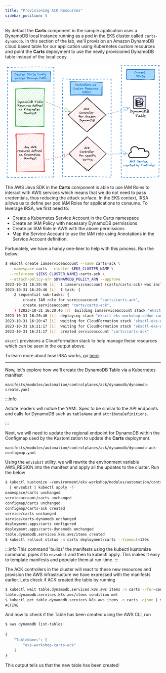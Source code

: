 ```yaml
---
title: "Provisioning ACK Resources"
sidebar_position: 5
---
```


By default the **Carts** component in the sample application uses a DynamoDB local instance running as a pod in the EKS cluster called `carts-dynamodb`. In this section of the lab, we'll provision an Amazon DynamoDB cloud based table for our application using Kubernetes custom resources and point the **Carts** deployment to use the newly provisioned DynamoDB table instead of the local copy.

![ACK reconciler concept](./assets/ack-desired-current-ddb.png)

The AWS Java SDK in the **Carts** component is able to use IAM Roles to interact with AWS services which means that we do not need to pass credentials, thus reducing the attack surface. In the EKS context, IRSA allows us to define per pod IAM Roles for applications to consume. To leverage IRSA, we first need to:

- Create a Kubernetes Service Account in the Carts namespace
- Create an IAM Policy with necessary DynamoDB permissions
- Create an IAM Role in AWS with the above permissions
- Map the Service Account to use the IAM role using Annotations in the Service Account definition.

Fortunately, we have a handy one-liner to help with this process. Run the below:

```bash
$ eksctl create iamserviceaccount --name carts-ack \
  --namespace carts --cluster $EKS_CLUSTER_NAME \
  --role-name ${EKS_CLUSTER_NAME}-carts-ack \
  --attach-policy-arn $DYNAMODB_POLICY_ARN --approve
2023-10-31 16:20:46 [i]  1 iamserviceaccount (carts/carts-ack) was included (based on the include/exclude rules)
2023-10-31 16:20:46 [i]  1 task: {
    2 sequential sub-tasks: {
        create IAM role for serviceaccount "carts/carts-ack",
        create serviceaccount "carts/carts-ack",
    } }2023-10-31 16:20:46 [ℹ]  building iamserviceaccount stack "eksctl-eks-workshop-addon-iamserviceaccount-carts-carts-ack"
2023-10-31 16:20:46 [i]  deploying stack "eksctl-eks-workshop-addon-iamserviceaccount-carts-carts-ack"
2023-10-31 16:20:47 [i]  waiting for CloudFormation stack "eksctl-eks-workshop-addon-iamserviceaccount-carts-carts-ack"
2023-10-31 16:21:17 [i]  waiting for CloudFormation stack "eksctl-eks-workshop-addon-iamserviceaccount-carts-carts-ack"
2023-10-31 16:21:17 [i]  created serviceaccount "carts/carts-ack"
```

`eksctl` provisions a CloudFormation stack to help manage these resources which can be seen in the output above.

To learn more about how IRSA works, go [here](https://docs.aws.amazon.com/eks/latest/userguide/iam-roles-for-service-accounts.html).

---

Now, let's explore how we'll create the DynamoDB Table via a Kubernetes manifest

```file
manifests/modules/automation/controlplanes/ack/dynamodb/dynamodb-create.yaml
```

:::info

Astute readers will notice the YAML Spec to be similar to the API endpoints and calls for DynamoDB such as `tableName` and `attributeDefinitions`.

:::

Next, we will need to update the regional endpoint for DynamoDB within the Configmap used by the Kustomization to update the **Carts** deployment.

```file
manifests/modules/automation/controlplanes/ack/dynamodb/dynamodb-ack-configmap.yaml
```

Using the `envsubst` utility, we will rewrite the environment variable AWS_REGION into the manifest and apply all the updates to the cluster. Run the below

```bash wait=10
$ kubectl kustomize ~/environment/eks-workshop/modules/automation/controlplanes/ack/dynamodb \
  | envsubst | kubectl apply -f-
namespace/carts unchanged
serviceaccount/carts unchanged
configmap/carts unchanged
configmap/carts-ack created
service/carts unchanged
service/carts-dynamodb unchanged
deployment.apps/carts configured
deployment.apps/carts-dynamodb unchanged
table.dynamodb.services.k8s.aws/items created
$ kubectl rollout status -n carts deployment/carts --timeout=120s
```

:::info
This command 'builds' the manifests using the kubectl kustomize command, pipes it to `envsubst` and then to kubectl apply. This makes it easy to template manifests and populate them at run-time.
:::

The ACK controllers in the cluster will react to these new resources and provision the AWS infrastructure we have expressed with the manifests earlier. Lets check if ACK created the table by running

```bash
$ kubectl wait table.dynamodb.services.k8s.aws items -n carts --for=condition=ACK.ResourceSynced --timeout=15m
table.dynamodb.services.k8s.aws/items condition met
$ kubectl get table.dynamodb.services.k8s.aws items -n carts -ojson | yq '.status."tableStatus"'
ACTIVE
```

And now to check if the Table has been created using the AWS CLI, run

```bash
$ aws dynamodb list-tables

{
    "TableNames": [
        "eks-workshop-carts-ack"
    ]
}
```

This output tells us that the new table has been created!

